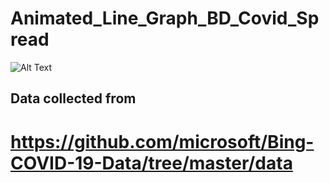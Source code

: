 # Animated_Line_Graph_BD_Covid_Spread

![Alt Text](https://i.ibb.co/VN3HBtv/ezgif-com-gif-maker-1.gif)


## Data collected from
# https://github.com/microsoft/Bing-COVID-19-Data/tree/master/data
